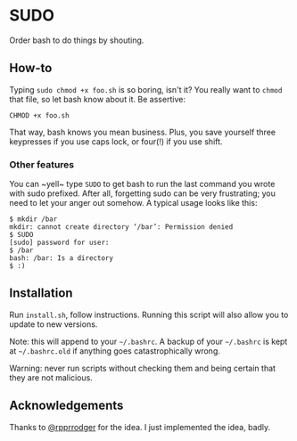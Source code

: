 # SUDO
Order bash to do things by shouting.

## How-to

Typing `sudo chmod +x foo.sh` is so boring, isn't it? You really want to `chmod` that file, so let bash know about it. Be assertive:

	CHMOD +x foo.sh

That way, bash knows you mean business. Plus, you save yourself three keypresses if you use caps lock, or four(!) if you use shift.

### Other features

You can ~yell~ type `SUDO` to get bash to run the last command you wrote with sudo prefixed. After all, forgetting sudo can be very frustrating;
you need to let your anger out somehow. A typical usage looks like this:

	$ mkdir /bar
	mkdir: cannot create directory ‘/bar’: Permission denied
	$ SUDO
	[sudo] password for user: 
	$ /bar
	bash: /bar: Is a directory
	$ :)

## Installation

Run `install.sh`, follow instructions. Running this script will also allow you to update to new versions.

Note: this will append to your `~/.bashrc`. A backup of your `~/.bashrc` is kept at `~/.bashrc.old` if anything goes catastrophically wrong.

Warning: never run scripts without checking them and being certain that they are not malicious.

## Acknowledgements

Thanks to [@rpprrodger](https://github.com/rpprrodger) for the idea. I just implemented the idea, badly.

  
